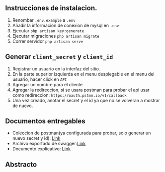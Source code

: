 ## Instrucciones de instalacion.

1. Renombar `.env.example` a `.env`
2. Añadir la informacion de conexion de mysql en `.env`
3. Ejecutar `php artisan key:generate`
4. Ejecutar migraciones `php artisan migrate`
5. Correr servidor `php artisan serve`

## Generar `client_secret` y `client_id`
1. Registrar un usuario en la interfaz del sitio.
2. En la parte superior izquierda en el menu desplegable en el menu del usuario, hacer click en `API`
3. Agregar un nombre para el cliente
4. Agregar la redireccion, si se usara postman para probar el api usar como redireccion: `https://oauth.pstmn.io/v1/callback`
5. Una vez creado, anotar el secret y el id ya que no se volveran a mostrar de nuevo.

## Documentos entregables

- Coleccion de postman(ya configurada para probar, solo generar un nuevo secret y id): [Link](postman_files/Working.postman_collection.json)
- Archivo exportado de swagger:[Link](postman_files/swagger-myself418-pruebabackend-1.0.0-resolved.json)
- Documento explicativo: [Link](#abstracto)


## Abstracto
